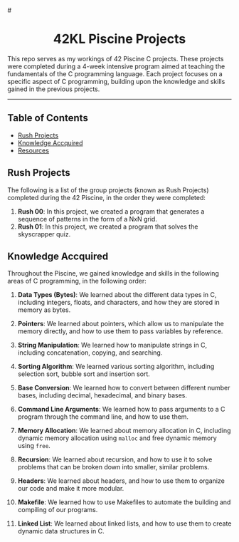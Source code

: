 #<h1 align="center">42KL Piscine Projects</h1>

This repo serves as my workings of 42 Piscine C projects. These projects were completed during a 4-week intensive program aimed at teaching the fundamentals of the C programming language. Each project focuses on a specific aspect of C programming, building upon the knowledge and skills gained in the previous projects.
<hr/>

## Table of Contents

 - [Rush Projects](https://github.com/Fraxtal/42KL-Piscine/tree/main/README.md#rush-projects)
 - [Knowledge Accquired](https://github.com/Fraxtal/42-Piscine/tree/main/README.md#knowledge-accquired)
 - [Resources](https://github.com/Fraxtal/42-Piscine//tree/main/README.md#resources)

## Rush Projects

The following is a list of the group projects (known as Rush Projects) completed during the 42 Piscine, in the order they were completed:

1. **Rush 00**: In this project, we created a program that generates a sequence of patterns in the form of a NxN grid.
2. **Rush 01**: In this project, we created a program that solves the skyscrapper quiz.

## Knowledge Accquired

Throughout the Piscine, we gained knowledge and skills in the following areas of C programming, in the following order:

1. **Data Types (Bytes)**: We learned about the different data types in C, including integers, floats, and characters, and how they are stored in memory as bytes.

2. **Pointers**: We learned about pointers, which allow us to manipulate the memory directly, and how to use them to pass variables by reference.

3. **String Manipulation**: We learned how to manipulate strings in C, including concatenation, copying, and searching.

4. **Sorting Algorithm**: We learned various sorting algorithm, including selection sort, bubble sort and insertion sort.

5. **Base Conversion**: We learned how to convert between different number bases, including decimal, hexadecimal, and binary bases.

6. **Command Line Arguments**: We learned how to pass arguments to a C program through the command line, and how to use them.

7. **Memory Allocation**: We learned about memory allocation in C, including dynamic memory allocation using `malloc` and free dynamic memory using `free`.

8. **Recursion**: We learned about recursion, and how to use it to solve problems that can be broken down into smaller, similar problems.

9. **Headers**: We learned about headers, and how to use them to organize our code and make it more modular.

10. **Makefile**: We learned how to use Makefiles to automate the building and compiling of our programs.

11. **Linked List**: We learned about linked lists, and how to use them to create dynamic data structures in C.
